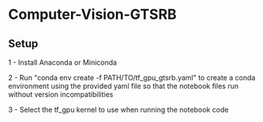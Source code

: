 # Computer-Vision-GTSRB

## Setup

1 - Install Anaconda or Miniconda

2 - Run "conda env create -f PATH/TO/tf_gpu_gtsrb.yaml" to create a conda environment using the provided yaml file so that the notebook files run without version incompatibilities

3 - Select the tf_gpu kernel to use when running the notebook code


